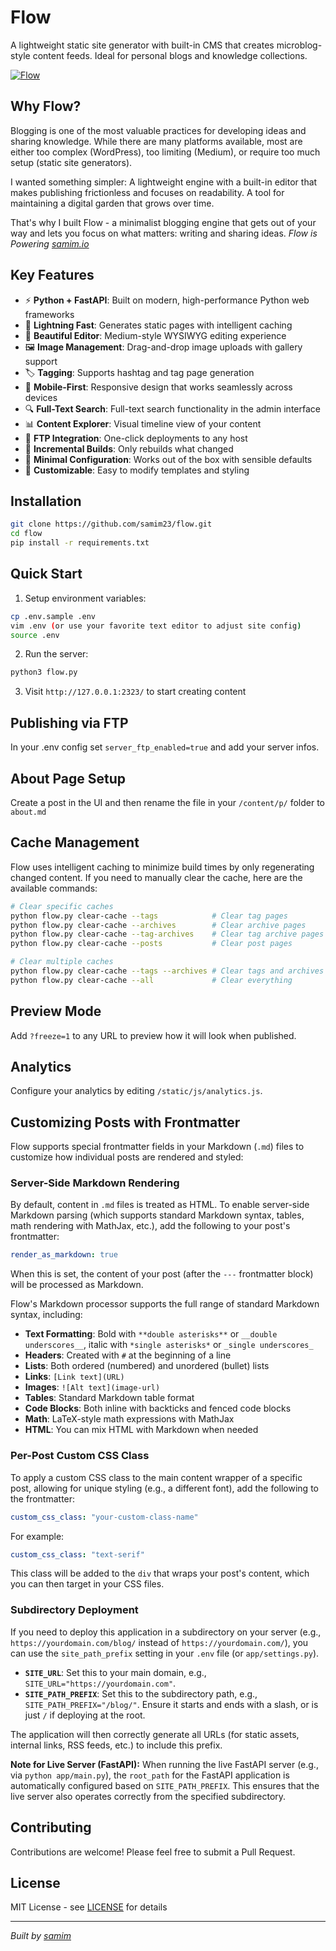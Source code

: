 # Flow

A lightweight static site generator with built-in CMS that creates microblog-style content feeds. Ideal for personal blogs and knowledge collections.

[![Flow](https://samim.io/static/upload/Screenshot-20250114151812-895x631-ahcag9p7.png)](https://samim.io/static/upload/Screenshot-20250114151812-895x631-ahcag9p7.png)

## Why Flow?

Blogging is one of the most valuable practices for developing ideas and sharing knowledge. While there are many platforms available, most are either too complex (WordPress), too limiting (Medium), or require too much setup (static site generators).

I wanted something simpler: A lightweight engine with a built-in editor that makes publishing frictionless and focuses on readability. A tool for maintaining a digital garden that grows over time.

That's why I built Flow - a minimalist blogging engine that gets out of your way and lets you focus on what matters: writing and sharing ideas. _Flow is Powering [samim.io](https://samim.io)_

## Key Features

- ⚡ **Python + FastAPI**: Built on modern, high-performance Python web frameworks
- 🚀 **Lightning Fast**: Generates static pages with intelligent caching
- 💅 **Beautiful Editor**: Medium-style WYSIWYG editing experience
- 🖼️ **Image Management**: Drag-and-drop image uploads with gallery support
- 🏷️ **Tagging**: Supports hashtag and tag page generation
- 📱 **Mobile-First**: Responsive design that works seamlessly across devices
- 🔍 **Full-Text Search**: Full-text search functionality in the admin interface
- 📊 **Content Explorer**: Visual timeline view of your content
- 📡 **FTP Integration**: One-click deployments to any host
- 🔄 **Incremental Builds**: Only rebuilds what changed
- 🎯 **Minimal Configuration**: Works out of the box with sensible defaults
- 🎨 **Customizable**: Easy to modify templates and styling

## Installation

```bash
git clone https://github.com/samim23/flow.git
cd flow
pip install -r requirements.txt
```

## Quick Start

1. Setup environment variables:

```bash
cp .env.sample .env
vim .env (or use your favorite text editor to adjust site config)
source .env
```

2. Run the server:

```bash
python3 flow.py
```

3. Visit `http://127.0.0.1:2323/` to start creating content

## Publishing via FTP

In your .env config set `server_ftp_enabled=true` and add your server infos.

## About Page Setup

Create a post in the UI and then rename the file in your `/content/p/` folder to `about.md`

## Cache Management

Flow uses intelligent caching to minimize build times by only regenerating changed content. If you need to manually clear the cache, here are the available commands:

```bash
# Clear specific caches
python flow.py clear-cache --tags            # Clear tag pages
python flow.py clear-cache --archives        # Clear archive pages
python flow.py clear-cache --tag-archives    # Clear tag archive pages
python flow.py clear-cache --posts           # Clear post pages

# Clear multiple caches
python flow.py clear-cache --tags --archives # Clear tags and archives
python flow.py clear-cache --all             # Clear everything
```

## Preview Mode

Add `?freeze=1` to any URL to preview how it will look when published.

## Analytics

Configure your analytics by editing `/static/js/analytics.js`.

## Customizing Posts with Frontmatter

Flow supports special frontmatter fields in your Markdown (`.md`) files to customize how individual posts are rendered and styled:

### Server-Side Markdown Rendering

By default, content in `.md` files is treated as HTML. To enable server-side Markdown parsing (which supports standard Markdown syntax, tables, math rendering with MathJax, etc.), add the following to your post's frontmatter:

```yaml
render_as_markdown: true
```

When this is set, the content of your post (after the `---` frontmatter block) will be processed as Markdown.

Flow's Markdown processor supports the full range of standard Markdown syntax, including:

- **Text Formatting**: Bold with `**double asterisks**` or `__double underscores__`,
  italic with `*single asterisks*` or `_single underscores_`
- **Headers**: Created with `#` at the beginning of a line
- **Lists**: Both ordered (numbered) and unordered (bullet) lists
- **Links**: `[Link text](URL)`
- **Images**: `![Alt text](image-url)`
- **Tables**: Standard Markdown table format
- **Code Blocks**: Both inline with backticks and fenced code blocks
- **Math**: LaTeX-style math expressions with MathJax
- **HTML**: You can mix HTML with Markdown when needed

### Per-Post Custom CSS Class

To apply a custom CSS class to the main content wrapper of a specific post, allowing for unique styling (e.g., a different font), add the following to the frontmatter:

```yaml
custom_css_class: "your-custom-class-name"
```

For example:

```yaml
custom_css_class: "text-serif"
```

This class will be added to the `div` that wraps your post's content, which you can then target in your CSS files.

### Subdirectory Deployment

If you need to deploy this application in a subdirectory on your server (e.g., `https://yourdomain.com/blog/` instead of `https://yourdomain.com/`), you can use the `site_path_prefix` setting in your `.env` file (or `app/settings.py`).

*   **`SITE_URL`**: Set this to your main domain, e.g., `SITE_URL="https://yourdomain.com"`.
*   **`SITE_PATH_PREFIX`**: Set this to the subdirectory path, e.g., `SITE_PATH_PREFIX="/blog/"`. Ensure it starts and ends with a slash, or is just `/` if deploying at the root.

The application will then correctly generate all URLs (for static assets, internal links, RSS feeds, etc.) to include this prefix.

**Note for Live Server (FastAPI):**
When running the live FastAPI server (e.g., via `python app/main.py`), the `root_path` for the FastAPI application is automatically configured based on `SITE_PATH_PREFIX`. This ensures that the live server also operates correctly from the specified subdirectory.

## Contributing

Contributions are welcome! Please feel free to submit a Pull Request.

## License

MIT License - see [LICENSE](https://github.com/samim23/flow/blob/master/LICENSE.md) for details

---

_Built by [samim](https://samim.io)_

